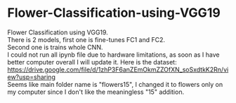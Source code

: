 # Flower-Classification-using-VGG19
Flower Classification using VGG19.  
There is 2 models, first one is fine-tunes FC1 and FC2.  
Second one is trains whole CNN.  
I could not run all ipynb file due to hardware limitations, as soon as I have better computer overall I will update it.
Here is the dataset: https://drive.google.com/file/d/1zhP3F6anZEmOkmZZOfXN_soSxdtkK2Rn/view?usp=sharing  
Seems like main folder name is "flowers15", I changed it to flowers only on my computer since I don't like the meaningless "15" addition.
